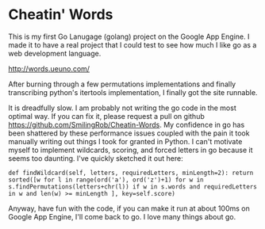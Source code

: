 Cheatin' Words
==============

This is my first Go Lanugage (golang) project on the Google App Engine.  I made it to have a real project that I could test to see how much I like go as a web development language.

<http://words.ueuno.com/>

After burning through a few permutations implementations and finally transcribing python's itertools implementation, I finally got the site runnable.

It is dreadfully slow.  I am probably not writing the go code in the most optimal way.  If you can fix it, please request a pull on github <https://github.com/SmilingRob/Cheatin-Words>.  My confidence in go has been shattered by these performance issues coupled with the pain it took manually writing out things I took for granted in Python.  I can't motivate myself to implement wildcards, scoring, and forced letters in go because it seems too daunting.  I've quickly sketched it out here:

`def findWildcard(self, letters, requiredLetters, minLength=2):
    return sorted([w for l in range(ord('a'), ord('z')+1) for w in s.findPermutations(letters+chr(l)) if w in s.words and requiredLetters in w and len(w) >= minLength ], key=self.score)`

Anyway, have fun with the code, if you can make it run at about 100ms on Google App Engine, I'll come back to go.  I love many things about go.

